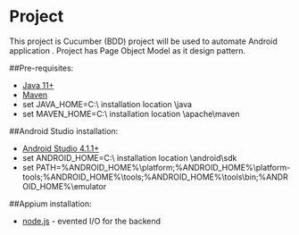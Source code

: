 # Project
This project is Cucumber (BDD) project will be used to automate Android application
. Project has Page Object Model as it design pattern.

##Pre-requisites:
 - [Java 11+](https://www.oracle.com/java/technologies/javase-jdk11-downloads.html)
 - [Maven](https://maven.apache.org/download.cgi)
 - set JAVA_HOME=C:\ installation location \java
 - set MAVEN_HOME=C:\ installation location \apache\maven
  
##Android Studio installation:
 - [Android Studio 4.1.1+](https://developer.android.com/studio)
 - set ANDROID_HOME=C:\ installation location \android\sdk
 - set PATH=%ANDROID_HOME%\platform;%ANDROID_HOME%\platform-tools;%ANDROID_HOME%\tools;%ANDROID_HOME%\tools\bin;%ANDROID_HOME%\emulator

##Appium installation:
* [node.js](https://nodejs.org/en/) - evented I/O for the backend
